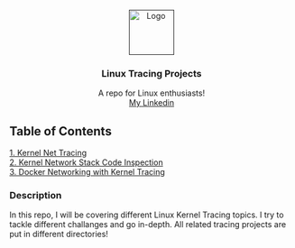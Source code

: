 <!-- PROJECT LOGO -->
<br />
<div align="center">
  <a href="">
    <img src="https://raw.githubusercontent.com/othneildrew/Best-README-Template/master/images/logo.png" alt="Logo" width="80" height="80">
  </a>

  <h3 align="center">Linux Tracing Projects</h3>

  <p align="center">
    A repo for Linux enthusiasts!
    <br />
    <a href="linkedin.com/in/ali-fathi-vafegh-84bb0a274/">My Linkedin</a>
  </p>
</div>

## Table of Contents

[1. Kernel Net Tracing](https://github.com/ShamsAli-fathi/Linux-Kernel-Tracing/tree/main/Kernel%20Net%20Tracing) <br />
[2. Kernel Network Stack Code Inspection](https://github.com/ShamsAli-fathi/Linux-Kernel-Tracing/tree/main/Kernel%20Network%20Stack%20Code%20Inspection) <br />
[3. Docker Networking with Kernel Tracing](https://github.com/ShamsAli-fathi/Linux-Kernel-Tracing/tree/main/Docker%20Networking%20with%20Kernel%20Tracing)

### Description

In this repo, I will be covering different Linux Kernel Tracing topics. I try to tackle different challanges and go in-depth. All related tracing projects are put in different directories!
